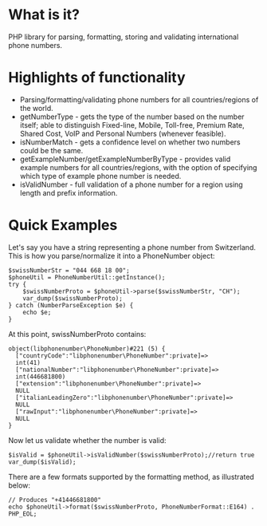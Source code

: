 # What is it?
PHP library for parsing, formatting, storing and validating international phone numbers.


# Highlights of functionality
* Parsing/formatting/validating phone numbers for all countries/regions of the world.
* getNumberType - gets the type of the number based on the number itself; able to distinguish Fixed-line, Mobile, Toll-free, Premium Rate, Shared Cost, VoIP and Personal Numbers (whenever feasible).
* isNumberMatch - gets a confidence level on whether two numbers could be the same.
* getExampleNumber/getExampleNumberByType - provides valid example numbers for all countries/regions, with the option of specifying which type of example phone number is needed.
* isValidNumber - full validation of a phone number for a region using length and prefix information.

# Quick Examples
Let's say you have a string representing a phone number from Switzerland. This is how you parse/normalize it into a PhoneNumber object:

	$swissNumberStr = "044 668 18 00";
	$phoneUtil = PhoneNumberUtil::getInstance();
	try {
		$swissNumberProto = $phoneUtil->parse($swissNumberStr, "CH");
		var_dump($swissNumberProto);
	} catch (NumberParseException $e) {
		echo $e;
	}

At this point, swissNumberProto contains:

	object(libphonenumber\PhoneNumber)#221 (5) {
	  ["countryCode":"libphonenumber\PhoneNumber":private]=>
	  int(41)
	  ["nationalNumber":"libphonenumber\PhoneNumber":private]=>
	  int(446681800)
	  ["extension":"libphonenumber\PhoneNumber":private]=>
	  NULL
	  ["italianLeadingZero":"libphonenumber\PhoneNumber":private]=>
	  NULL
	  ["rawInput":"libphonenumber\PhoneNumber":private]=>
	  NULL
	}

Now let us validate whether the number is valid:

	$isValid = $phoneUtil->isValidNumber($swissNumberProto);//return true
	var_dump($isValid);

There are a few formats supported by the formatting method, as illustrated below:

	// Produces "+41446681800"
	echo $phoneUtil->format($swissNumberProto, PhoneNumberFormat::E164) . PHP_EOL;